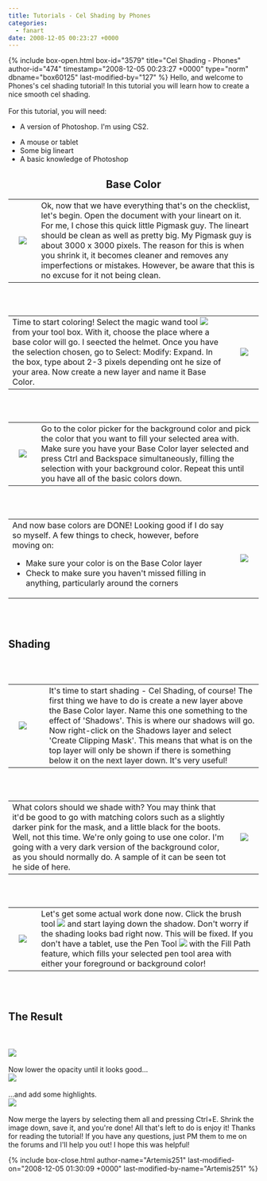 ```yaml
---
title: Tutorials - Cel Shading by Phones
categories:
  - fanart
date: 2008-12-05 00:23:27 +0000
---
```

{% include box-open.html box-id="3579" title="Cel Shading - Phones" author-id="474" timestamp="2008-12-05 00:23:27 +0000" type="norm" dbname="box60125" last-modified-by="127" %}
Hello, and welcome to Phones's cel shading tutorial! In this tutorial you will learn how to create a nice smooth cel shading.
<br /><br />
For this tutorial, you will need:
<br /><ul><li>A version of Photoshop. I'm using CS2.</li>
<li>A mouse or tablet</li>
<li>Some big lineart</li>
<li>A basic knowledge of Photoshop</li></ul>

<center><h2>Base Color</h2></center>
<table><tr><td halign="center">
<img src="Phone1.png" align="right" hspace="13" /></td><td halign="center">
Ok, now that we have everything that's on the checklist, let's begin. Open the document with your lineart on it. For me, I chose this quick little Pigmask guy. The lineart should be clean as well as pretty big. My Pigmask guy is about 3000 x 3000 pixels. The reason for this is when you shrink it, it becomes cleaner and removes any imperfections or mistakes. However, be aware that this is no excuse for it not being clean.</td></tr></table>
<br /><br />
<table><tr><td halign="center">
Time to start coloring! Select the magic wand tool <img src="PhoneWand.png" /> from your tool box. With it, choose the place where a base color will go. I seected the helmet. Once you have the selection chosen, go to Select: Modify: Expand. In the box, type about 2-3 pixels depending ont he size of your area. Now create a new layer and name it Base Color.</td><td halign="center">
<img src="Phone2.png" align="right" hspace="13" /></td></tr></table>
<br /><br />
<table><tr><td halign="center">
<img src="Phone3.png" align="right" hspace="13" /></td><td halign="center">
Go to the color picker for the background color and pick the color that you want to fill your selected area with. Make sure you have your Base Color layer selected and press Ctrl and Backspace simultaneously, filling the selection with your background color. Repeat this until you have all of the basic colors down.</td></tr></table>
<br /><br />
<table><tr><td halign="center">
And now base colors are DONE! Looking good if I do say so myself. A few things to check, however, before moving on:
<ul><li>Make sure your color is on the Base Color layer</li>
<li>Check to make sure you haven't missed filling in anything, particularly around the corners</li></ul>
</td><td halign="center">
<img src="Phone4.png" align="right" hspace="13" /></td></tr></table>
<br /><br />
<h2>Shading</h2>
<br /><br />
<table><tr><td halign="center">
<img src="Phone5.png" align="right" hspace="13" /></td><td halign="center"></td><td halign="center">
It's time to start shading - Cel Shading, of course! The first thing we have to do is create a new layer above the Base Color layer. Name this one something to the effect of 'Shadows'. This is where our shadows will go. Now right-click on the Shadows layer and select 'Create Clipping Mask'. This means that what is on the top layer will only be shown if there is something below it on the next layer down. It's very useful!</td></tr></table>
<br /><br />
<table><tr><td halign="center">
What colors should we shade with? You may think that it'd be good to go with matching colors such as a slightly darker pink for the mask, and a little black for the boots. Well, not this time. We're only going to use one color. I'm going with a very dark version of the background color, as you should normally do. A sample of it can be seen tot he side of here.
</td><td halign="center">
<img src="Phone6.png" align="right" hspace="13" /></td></tr></table>
<br /><br />
<table><tr><td halign="center">
<img src="Phone7.png" align="right" hspace="13" /></td><td halign="center">
Let's get some actual work done now. Click the brush tool <img src="PhoneBrush.png" /> and start laying down the shadow. Don't worry if the shading looks bad right now. This will be fixed. If you don't have a tablet, use the Pen Tool <img src="phonePen.png" /> with the Fill Path feature, which fills your selected pen tool area with either your foreground or background color!
</td></tr></table>
<br /><br />

<h2>The Result</h2>
<br /><br />
<img src="Phone8.png" />
<br /><br />
Now lower the opacity until it looks good...
<br /><img src="Phone9.png" />
<br /><br />
...and add some highlights.<br />
<img src="Phone10.png" />
<br /><br />
Now merge the layers by selecting them all and pressing Ctrl+E. Shrink the image down, save it, and you're done! All that's left to do is enjoy it! Thanks for reading the tutorial! If you have any questions, just PM them to me on the forums and I'll help you out! I hope this was helpful!


{% include box-close.html author-name="Artemis251" last-modified-on="2008-12-05 01:30:09 +0000" last-modified-by-name="Artemis251" %}
